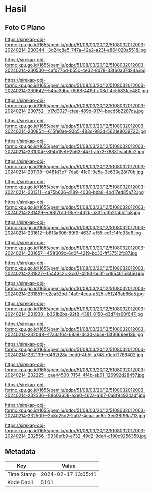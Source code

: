 # Hasil

## Foto C Plano

https://sirekap-obj-formc.kpu.go.id/1655/pemilu/pdpr/51/08/03/20/12/5108032012003-20240214-230344--3d24c8e5-747a-42e2-a23f-e864020a5518.jpg

https://sirekap-obj-formc.kpu.go.id/1655/pemilu/pdpr/51/08/03/20/12/5108032012003-20240214-230530--4afd77bd-b55c-4e32-8d78-33f60a37d24a.jpg

https://sirekap-obj-formc.kpu.go.id/1655/pemilu/pdpr/51/08/03/20/12/5108032012003-20240214-230642--54ba3dbc-0568-449d-a08d-4c5583fce480.jpg

https://sirekap-obj-formc.kpu.go.id/1655/pemilu/pdpr/51/08/03/20/12/5108032012003-20240214-230752--b17d3027-cfea-489d-9174-becd5b2287ca.jpg

https://sirekap-obj-formc.kpu.go.id/1655/pemilu/pdpr/51/08/03/20/12/5108032012003-20240214-230854--615fe0ae-93b5-483c-983d-5621e8039722.jpg

https://sirekap-obj-formc.kpu.go.id/1655/pemilu/pdpr/51/08/03/20/12/5108032012003-20240214-231004--894b18e0-2b63-447f-a572-78831eaab6c2.jpg

https://sirekap-obj-formc.kpu.go.id/1655/pemilu/pdpr/51/08/03/20/12/5108032012003-20240214-231138--0481d3e7-7da8-41c0-9e5a-3e633e28f70b.jpg

https://sirekap-obj-formc.kpu.go.id/1655/pemilu/pdpr/51/08/03/20/12/5108032012003-20240214-231311--ca75b636-d189-4038-bbb8-4bd17ed85a72.jpg

https://sirekap-obj-formc.kpu.go.id/1655/pemilu/pdpr/51/08/03/20/12/5108032012003-20240214-231429--c98f7b1d-95e1-4d2b-a33f-d3b21abbf1a8.jpg

https://sirekap-obj-formc.kpu.go.id/1655/pemilu/pdpr/51/08/03/20/12/5108032012003-20240214-231612--b813a606-89f9-4637-af55-ed1c14fd93d6.jpg

https://sirekap-obj-formc.kpu.go.id/1655/pemilu/pdpr/51/08/03/20/12/5108032012003-20240214-231657--451f309c-8d0f-4219-bc33-fff37512fc87.jpg

https://sirekap-obj-formc.kpu.go.id/1655/pemilu/pdpr/51/08/03/20/12/5108032012003-20240214-231827--f5443c2c-3cd7-4293-bc3f-cd9546153456.jpg

https://sirekap-obj-formc.kpu.go.id/1655/pemilu/pdpr/51/08/03/20/12/5108032012003-20240214-231851--e2ca52bd-14a9-4cca-a525-c51249ab66e5.jpg

https://sirekap-obj-formc.kpu.go.id/1655/pemilu/pdpr/51/08/03/20/12/5108032012003-20240214-231938--b361b2ba-92f8-4381-8150-d3d74a60f647.jpg

https://sirekap-obj-formc.kpu.go.id/1655/pemilu/pdpr/51/08/03/20/12/5108032012003-20240214-232048--f7a3af64-68a9-4c30-abce-13f3666ee136.jpg

https://sirekap-obj-formc.kpu.go.id/1655/pemilu/pdpr/51/08/03/20/12/5108032012003-20240214-232139--d462f28a-bed0-4b5f-a748-c1cb71769402.jpg

https://sirekap-obj-formc.kpu.go.id/1655/pemilu/pdpr/51/08/03/20/12/5108032012003-20240214-232225--cae44500-7154-4f4b-ab01-126992d28457.jpg

https://sirekap-obj-formc.kpu.go.id/1655/pemilu/pdpr/51/08/03/20/12/5108032012003-20240214-232336--88b03658-a3e0-462a-a1b7-0a8f94924adf.jpg

https://sirekap-obj-formc.kpu.go.id/1655/pemilu/pdpr/51/08/03/20/12/5108032012003-20240214-232500--2b8d25d2-2a07-4eaa-ae6c-3ed38f96a713.jpg

https://sirekap-obj-formc.kpu.go.id/1655/pemilu/pdpr/51/08/03/20/12/5108032012003-20240214-232556--9938efb9-e732-49d2-9de4-c190c9256350.jpg


## Metadata

| Key        | Value               |
| ---------- | ------------------- |
| Time Stamp | 2024-02-17 13:05:41 |
| Kode Dapil | 5101                |



